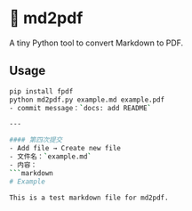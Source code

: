 # 📝 md2pdf

A tiny Python tool to convert Markdown to PDF.

## Usage
```bash
pip install fpdf
python md2pdf.py example.md example.pdf
- commit message：`docs: add README`  

---

#### 第四次提交  
- Add file → Create new file  
- 文件名：`example.md`  
- 内容：  
```markdown
# Example

This is a test markdown file for md2pdf.
